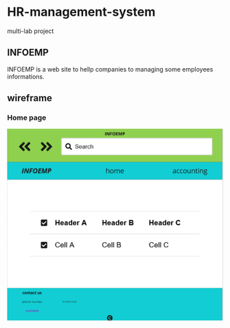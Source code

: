 # HR-management-system

multi-lab project

## INFOEMP

INFOEMP is a web site to hellp companies to managing some employees informations.

## wireframe

### Home page

![Home Page Wireframes](./wireframes/Screenshot%20(147).png)
